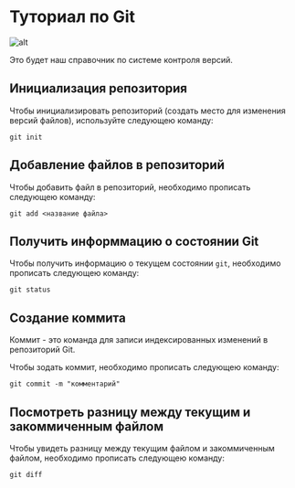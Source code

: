 # Туториал по Git

![alt](https://fuzeservers.ru/wp-content/uploads/3/0/c/30c29ce4cc08523ecc6e1f205bc207d0.jpeg)

Это будет наш справочник по системе контроля версий.

## Инициализация репозитория

Чтобы инициализировать репозиторий (создать место для изменения версий файлов), используйте следующею команду:

```
git init
```
## Добавление файлов в репозиторий

Чтобы добавить файл в репозиторий, необходимо прописать следующею команду:

```
git add <название файла>
```

## Получить информмацию о состоянии Git

Чтобы получить информацию о текущем состоянии `git`, необходимо прописать следующею команду:

```
git status
```

## Создание коммита

Коммит - это команда для записи индексированных изменений в репозиторий Git.

Чтобы зодать коммит, необходимо прописать следующею команду:

```
git commit -m "комментарий"
```

## Посмотреть разницу между текущим и закоммиченным файлом

Чтобы увидеть разницу между текущим файлом и закоммиченным файлом, необходимо прописать следующею команду:

```
git diff
```

